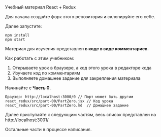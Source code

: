Учебный материал React + Redux

Для начала создайте форк этого репозитория и склонируйте его себе.

Далее запустите:

```
npm install
npm start
```

Материал для изучения представлен **в коде в виде комментариев.**

Как работать с этим учебником:

1. Открываете урок в браузере, а код этого урока в редакторе кода
2. Изучаете код по комментариям
3. Выполняете домашнее задание для закрепления материала

Начинайте с **Часть 0**.

```
Браузер: http://localhost:3000/0 // Порт может быть другим
react_redux/src/part-00/PartZero.jsx // Код урока
react_redux/src/part-00/PartZero.md  // Домашнее задание
```

Далее приступайте к следующим частям, весь список представлен на http://localhost:3001/

Остальные части в процессе написания.
